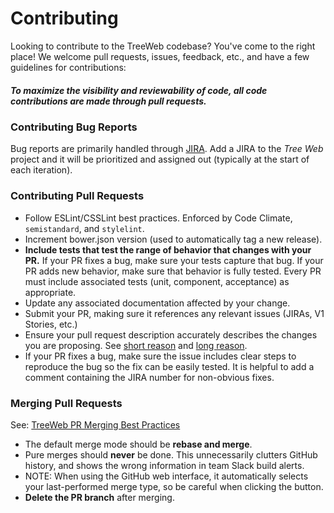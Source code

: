 # Contributing

Looking to contribute to the TreeWeb codebase? You've come to the right place! We welcome pull requests, issues, feedback, etc., and have a few guidelines for contributions:

##### To maximize the visibility and reviewability of code, all code contributions are made through pull requests.

### Contributing Bug Reports

Bug reports are primarily handled through [JIRA](https://almtools.ldschurch.org/fhjira/issues/). Add a JIRA to the _Tree Web_ project and it will be prioritized and assigned out (typically at the start of each iteration).

### Contributing Pull Requests

- Follow ESLint/CSSLint best practices. Enforced by Code Climate, `semistandard`, and `stylelint`.
- Increment bower.json version (used to automatically tag a new release).
- **Include tests that test the range of behavior that changes with your PR.** If your PR fixes a bug, make sure your tests capture that bug. If your PR adds new behavior, make sure that behavior is fully tested. Every PR must include associated tests (unit, component, acceptance) as appropriate.
- Update any associated documentation affected by your change.
- Submit your PR, making sure it references any relevant issues (JIRAs, V1 Stories, etc.)
- Ensure your pull request description accurately describes the changes you are proposing. See [short reason](https://twitter.com/dzaporozhets/status/870268536404533249) and [long reason](https://medium.com/square-corner-blog/how-square-writes-commit-messages-8e92fcbf77c9).
- If your PR fixes a bug, make sure the issue includes clear steps to reproduce the bug so the fix can be easily tested. It is helpful to add a comment containing the JIRA number for non-obvious fixes.

### Merging Pull Requests

See: [TreeWeb PR Merging Best Practices](https://github.com/fs-webdev/tree/wiki/Merging-Pull-Requests)

- The default merge mode should be **rebase and merge**.
- Pure merges should **never** be done. This unnecessarily clutters GitHub history, and shows the wrong information in team Slack build alerts.
- NOTE: When using the GitHub web interface, it automatically selects your last-performed merge type, so be careful when clicking the button.
- **Delete the PR branch** after merging.
